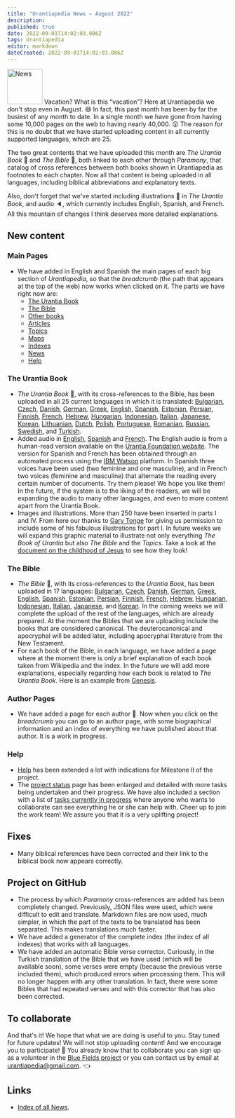 ```yaml
---
title: "Urantiapedia News — August 2022"
description: 
published: true
date: 2022-09-01T14:02:03.086Z
tags: Urantiapedia
editor: markdown
dateCreated: 2022-09-01T14:02:03.086Z
---
```


<img src="/_assets/svg/icon-news.svg" alt="News" style="width: 80px;"> Vacation? What is this “vacation”? Here at Urantiapedia we don't stop even in August. :sweat_smile: In fact, this past month has been by far the busiest of any month to date. In a single month we have gone from having some 10,000 pages on the web to having nearly 40,000. :astonished: The reason for this is no doubt that we have started uploading content in all currently supported languages, which are 25.

The two great contents that we have uploaded this month are *The Urantia Book* :blue_book: and *The Bible* :closed_book:, both linked to each other through *Paramony*, that catalog of cross references between both books shown in Urantiapedia as footnotes to each chapter. Now all that content is being uploaded in all languages, including biblical abbreviations and explanatory texts.

Also, don't forget that we've started including illustrations :sunrise_over_mountains: in *The Urantia Book*, and audio :speaker:, which currently includes English, Spanish, and French. All this mountain of changes I think deserves more detailed explanations.

## New content


### Main Pages

- We have added in English and Spanish the main pages of each big section of *Urantiapedia*, so that the *breadcrumb* (the path that appears at the top of the web) now works when clicked on it. The parts we have right now are:
  - [The Urantia Book](/en/The_Urantia_Book)
  - [The Bible](/en/Bible)
  - [Other books](/en/book)
  - [Articles](/en/article)
  - [Topics](/en/topic)
  - [Maps](/en/map)
  - [Indexes](/en/index)
  - [News](/en/news)
  - [Help](/en/help)

### The Urantia Book

- *The Urantia Book* :blue_book:, with its cross-references to the Bible, has been uploaded in all 25 current languages ​​in which it is translated: [Bulgarian](/bg/The_Urantia_Book), [Czech](/cs/The_Urantia_Book ), [Danish](/da/The_Urantia_Book), [German](/de/The_Urantia_Book), [Greek](/el/The_Urantia_Book), [English](/en/The_Urantia_Book), [Spanish](/es/The_Urantia_Book ), [Estonian](/et/The_Urantia_Book), [Persian](/fa/The_Urantia_Book), [Finnish](/fi/The_Urantia_Book), [French](/fr/The_Urantia_Book), [Hebrew](/he/The_Urantia_Book ), [Hungarian](/hu/The_Urantia_Book), [Indonesian](/id/The_Urantia_Book), [Italian](/it/The_Urantia_Book), [Japanese](/ja/The_Urantia_Book), [Korean](/ko/The_Urantia_Book ), [Lithuanian](/lt/The_Urantia_Book), [Dutch](/nl/The_Urantia_Book), [Polish](/pl/The_Urantia_Book), [Portuguese](/pt/The_Urantia_Book), [Romanian](/ro/The_Urantia_Book ), [Russian](/ru/The_Urantia_Book), [Swedish](/sv/The_Urantia_Book), and [Turkish](/tr/The_Urantia_Book).
- Added audio in [English](/en/The_Urantia_Book/0), [Spanish](/es/The_Urantia_Book/0) and [French](/fr/The_Urantia_Book/0). The English audio is from a human-read version available on the [Urantia Foundation website](https://www.urantia.org/urantia-book/listen-urantia-book). The version for Spanish and French has been obtained through an automated process using the [IBM Watson](https://www.ibm.com/es-es/cloud/watson-speech-to-text) platform. In Spanish three voices have been used (two feminine and one masculine), and in French two voices (feminine and masculine) that alternate the reading every certain number of documents. Try them please! We hope you like them! In the future, if the system is to the liking of the readers, we will be expanding the audio to many other languages, and even to more content apart from the Urantia Book.
- Images and illustrations. More than 250 have been inserted in parts I and IV. From here our thanks to [Gary Tonge](https://visionafar.com/) for giving us permission to include some of his fabulous illustrations for part I. In future weeks we will expand this graphic material to illustrate not only everything *The Book of Urantia* but also *The Bible* and the *Topics*. Take a look at the [document on the childhood of Jesus](/en/The_Urantia_Book/123) to see how they look!

### The Bible

- *The Bible* :closed_book:, with its cross-references to the *Urantia Book*, has been uploaded in 17 languages: [Bulgarian](/bg/index/bible), [Czech](/cs/index/bible), [Danish](/da/index/bible), [German](/de/index/bible), [Greek](/el/index/bible), [English](/en/index/bible), [Spanish](/es/index/bible), [Estonian](/et/index/bible), [Persian](/fa/index/bible), [Finnish](/fi/index/bible), [French](/fr/index/bible), [Hebrew](/he/index/bible), [Hungarian](/hu/index/bible), [Indonesian](/id/index/bible), [Italian](/it/index/bible), [Japanese](/ja/index/bible), and [Korean](/ko/index/bible). In the coming weeks we will complete the upload of the rest of the languages, which are already prepared. At the moment the Bibles that we are uploading include the books that are considered canonical. The deuterocanonical and apocryphal will be added later, including apocryphal literature from the New Testament.
- For each book of the Bible, in each language, we have added a page where at the moment there is only a brief explanation of each book taken from Wikipedia and the index. In the future we will add more explanations, especially regarding how each book is related to *The Urantia Book*. Here is an example from [Genesis](/en/Bible/Genesis).

### Author Pages

- We have added a page for each author :older_man:. Now when you click on the *breadcrumb* you can go to an author page, with some biographical information and an index of everything we have published about that author. It is a work in progress.

### Help

- [Help](/es/help) has been extended a lot with indications for Milestone II of the project.
- The [project status](/es/help/status) page has been enlarged and detailed with more tasks being undertaken and their progress. We have also included a section with a list of [tasks currently in progress](/es/help/status#planned-tasks) where anyone who wants to collaborate can see everything he or she can help with. Cheer up to join the work team! We assure you that it is a very uplifting project!

## Fixes

- Many biblical references have been corrected and their link to the biblical book now appears correctly.

## Project on GitHub

- The process by which *Paramony* cross-references are added has been completely changed. Previously, JSON files were used, which were difficult to edit and translate. Markdown files are now used, much simpler, in which the part of the texts to be translated has been separated. This makes translations much faster.
- We have added a generator of the complete index (the index of all indexes) that works with all languages.
- We have added an automatic Bible verse corrector. Curiously, in the Turkish translation of the Bible that we have used (which will be available soon), some verses were empty (because the previous verse included them), which produced errors when processing them. This will no longer happen with any other translation. In fact, there were some Bibles that had repeated verses and with this corrector that has also been corrected.

## To collaborate

And that's it! We hope that what we are doing is useful to you. Stay tuned for future updates! We will not stop uploading content! And we encourage you to participate! :blue_heart: You already know that to collaborate you can sign up as a volunteer in the [Blue Fields project](https://blue-fields.netlify.app/projects/292396532506821125) or you can contact us by email at urantiapedia@gmail.com. :point_left:

## Links

- [Index of all News](/en/news).